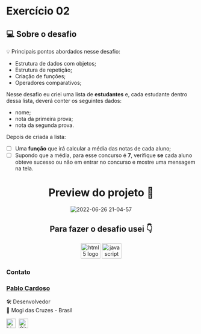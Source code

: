 # Exercício 02

## 💻 Sobre o desafio

<aside>
💡 Principais pontos abordados nesse desafio:

- Estrutura de dados com objetos;
- Estrutura de repetição;
- Criação de funções;
- Operadores comparativos;

</aside>

Nesse desafio eu criei uma lista de **estudantes** e, cada estudante dentro dessa lista, deverá conter os seguintes dados:

- nome;
- nota da primeira prova;
- nota da segunda prova.

Depois de criada a lista:

- [ ] Uma **função** que irá calcular a média das notas de cada aluno;
- [ ] Supondo que a média, para esse concurso é **7**, verifique **se** cada aluno obteve sucesso ou não em entrar no concurso e mostre uma mensagem na tela.

<div align="center">
  

# Preview do projeto 🤩

![2022-06-26 21-04-57](https://user-images.githubusercontent.com/101990719/175839524-eb7dae0c-f96d-4cf9-8ff5-211f67e3b21b.gif)

<h2 align="center">Para fazer o desafio usei 👇</h2>

  <img src="https://cdn.jsdelivr.net/gh/devicons/devicon/icons/html5/html5-original.svg" height="40" width="52" alt="html5 logo"  />
  <img src="https://cdn.jsdelivr.net/gh/devicons/devicon/icons/javascript/javascript-original.svg" height="40" width="52" alt="javascript logo"  />
 
</div>

### Contato


### [**Pablo Cardoso**](https://github.com/pablocarss)

🛠 Desenvolvedor <br>
📍 Mogi das Cruzes - Brasil

<a href="https://github.com/pablocarss" target="_blank"><img src="https://img.shields.io/badge/LinkedIn-0077B5?style=flat&logo=linkedin&logoColor=white" alt="LinkedIn Badge" height="25"></a>&nbsp;</a>&nbsp;<a href="https://github.com/pablocarss" target="_blank"><img src="https://img.shields.io/badge/GitHub-100000?style=flat&logo=github&logoColor=white" alt="GitHub Badge" height="25"></a>&nbsp;

<br clear="left"/>